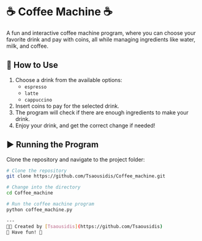 # ☕ Coffee Machine ☕

A fun and interactive coffee machine program, where you can choose your favorite drink and pay with coins, all while managing ingredients like water, milk, and coffee.

## 🚀 How to Use
1. Choose a drink from the available options:
   - `espresso`
   - `latte`
   - `cappuccino`
2. Insert coins to pay for the selected drink.
3. The program will check if there are enough ingredients to make your drink.
4. Enjoy your drink, and get the correct change if needed!

## ▶️ Running the Program
Clone the repository and navigate to the project folder:

```sh
# Clone the repository
git clone https://github.com/Tsaousidis/Coffee_machine.git

# Change into the directory
cd Coffee_machine

# Run the coffee machine program
python coffee_machine.py

---
👨‍💻 Created by [Tsaousidis](https://github.com/Tsaousidis)
🎉 Have fun! 🎉